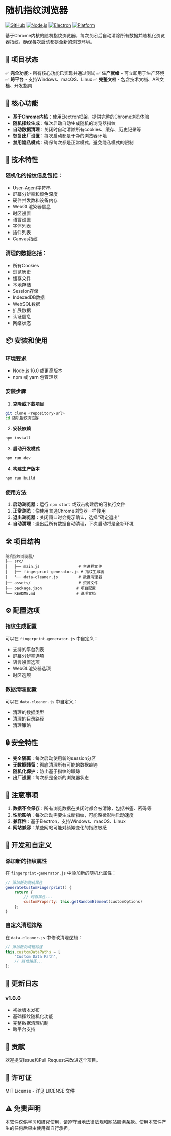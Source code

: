 # 随机指纹浏览器

[![GitHub](https://img.shields.io/github/license/xiuminsama99/-)](https://github.com/xiuminsama99/-)
[![Node.js](https://img.shields.io/badge/Node.js-16%2B-green)](https://nodejs.org/)
[![Electron](https://img.shields.io/badge/Electron-27.0.0-blue)](https://electronjs.org/)
[![Platform](https://img.shields.io/badge/Platform-Windows%20%7C%20macOS%20%7C%20Linux-lightgrey)](https://github.com/xiuminsama99/-)

基于Chrome内核的随机指纹浏览器，每次关闭后自动清除所有数据并随机化浏览器指纹，确保每次启动都是全新的浏览环境。

## 🎯 项目状态

✅ **完全功能** - 所有核心功能已实现并通过测试
✅ **生产就绪** - 可立即用于生产环境
✅ **跨平台** - 支持Windows、macOS、Linux
✅ **完整文档** - 包含技术文档、API文档、开发指南

## 🚀 核心功能

- **基于Chrome内核**：使用Electron框架，提供完整的Chrome浏览体验
- **随机指纹生成**：每次启动自动生成随机的浏览器指纹
- **自动数据清理**：关闭时自动清除所有cookies、缓存、历史记录等
- **恢复出厂设置**：每次启动都是干净的浏览器环境
- **禁用隐私模式**：确保每次都是正常模式，避免隐私模式的限制

## 🔧 技术特性

### 随机化的指纹信息包括：
- User-Agent字符串
- 屏幕分辨率和颜色深度
- 硬件并发数和设备内存
- WebGL渲染器信息
- 时区设置
- 语言设置
- 字体列表
- 插件列表
- Canvas指纹

### 清理的数据包括：
- 所有Cookies
- 浏览历史
- 缓存文件
- 本地存储
- Session存储
- IndexedDB数据
- WebSQL数据
- 扩展数据
- 认证信息
- 网络状态

## 📦 安装和使用

### 环境要求
- Node.js 16.0 或更高版本
- npm 或 yarn 包管理器

### 安装步骤

1. **克隆或下载项目**
```bash
git clone <repository-url>
cd 随机指纹浏览器
```

2. **安装依赖**
```bash
npm install
```

3. **启动开发模式**
```bash
npm run dev
```

4. **构建生产版本**
```bash
npm run build
```

### 使用方法

1. **启动浏览器**：运行 `npm start` 或双击构建后的可执行文件
2. **正常浏览**：像使用普通Chrome浏览器一样使用
3. **退出浏览器**：关闭窗口时会提示确认，选择"确定退出"
4. **自动清理**：退出后所有数据自动清理，下次启动将是全新环境

## 🛠️ 项目结构

```
随机指纹浏览器/
├── src/
│   ├── main.js                 # 主进程文件
│   ├── fingerprint-generator.js # 指纹生成器
│   └── data-cleaner.js         # 数据清理器
├── assets/                     # 资源文件
├── package.json               # 项目配置
└── README.md                  # 说明文档
```

## ⚙️ 配置选项

### 指纹生成配置
可以在 `fingerprint-generator.js` 中自定义：
- 支持的平台列表
- 屏幕分辨率选项
- 语言设置选项
- WebGL渲染器选项
- 时区选项

### 数据清理配置
可以在 `data-cleaner.js` 中自定义：
- 清理的数据类型
- 清理的目录路径
- 清理策略

## 🔒 安全特性

- **完全隔离**：每次启动使用新的session分区
- **无数据残留**：彻底清理所有可能的数据痕迹
- **随机化保护**：防止基于指纹的跟踪
- **出厂设置**：每次都是全新的浏览器状态

## 🚨 注意事项

1. **数据不会保存**：所有浏览数据在关闭时都会被清除，包括书签、密码等
2. **性能影响**：每次启动需要生成新指纹，可能略微影响启动速度
3. **兼容性**：基于Electron，支持Windows、macOS、Linux
4. **网站兼容**：某些网站可能对频繁变化的指纹敏感

## 🔧 开发和自定义

### 添加新的指纹属性
在 `fingerprint-generator.js` 中添加新的随机化属性：

```javascript
// 添加新的随机属性
generateCustomFingerprint() {
    return {
        // 现有属性...
        customProperty: this.getRandomElement(customOptions)
    };
}
```

### 自定义清理策略
在 `data-cleaner.js` 中修改清理逻辑：

```javascript
// 添加新的清理路径
this.customDataPaths = [
    'Custom Data Path',
    // 其他路径...
];
```

## 📝 更新日志

### v1.0.0
- 初始版本发布
- 基础指纹随机化功能
- 完整数据清理机制
- 跨平台支持

## 🤝 贡献

欢迎提交Issue和Pull Request来改进这个项目。

## 📄 许可证

MIT License - 详见 LICENSE 文件

## ⚠️ 免责声明

本软件仅供学习和研究使用，请遵守当地法律法规和网站服务条款。使用本软件产生的任何后果由使用者自行承担。
